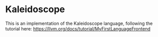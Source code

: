Kaleidoscope
============

This is an implementation of the Kaleidoscope language, following the tutorial here:
https://llvm.org/docs/tutorial/MyFirstLanguageFrontend
